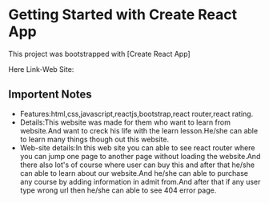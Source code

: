 # Getting Started with Create React App

This project was bootstrapped with [Create React App]

Here Link-Web Site: 
## Importent Notes
* Features:html,css,javascript,reactjs,bootstrap,react router,react rating.
* Details:This website was made for them who want to learn from website.And want to creck his life with the learn lesson.He/she can able to learn many things though out this website.
* Web-site details:In this web site you can able to see react router where you can jump one page to another page without loading the website.And there also lot's of course where user can buy this and after that he/she can able to learn about our website.And he/she can able to purchase any course by adding information in admit from.And after that if any user type wrong url then he/she can able to see 404 error page.   
